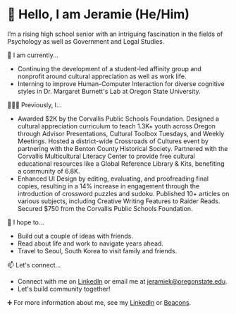 # 👋 Hello, I am Jeramie (He/Him)

I’m a rising high school senior with an intriguing fascination in the fields of Psychology as well as Government and Legal Studies.

 🌱 I am currently...
* Continuing the development of a student-led affinity group and nonprofit around cultural appreciation as well as work life.
* Interning to improve Human-Computer Interaction for diverse cognitive styles in Dr. Margaret Burnett's Lab at Oregon State University.

🧑🏻‍💻 Previously, I...
* Awarded $2K by the Corvallis Public Schools Foundation. Designed a cultural appreciation curriculum to teach 1.3K+ youth across Oregon through Advisor Presentations, Cultural Toolbox Tuesdays, and Weekly Meetings. Hosted a district-wide Crossroads of Cultures event by partnering with the Benton County Historical Society. Partnered with the Corvallis Multicultural Literacy Center to provide free cultural educational resources like a Global Reference Library & Kits, benefiting a community of 6.8K.
* Enhanced UI Design by editing, evaluating, and proofreading final copies, resulting in a 14% increase in engagement through the introduction of crossword puzzles and sudoku. Published 10+ articles on various subjects, including Creative Writing Features to Raider Reads. Secured $750 from the Corvallis Public Schools Foundation.

🎯 I hope to...
* Build out a couple of ideas with friends.
* Read about life and work to navigate years ahead.
* Travel to Seoul, South Korea to visit family and friends.

📫 Let's connect...
* Connect with me on [LinkedIn](https://www.linkedin.com/in/jeramiedkim/) or email me at jeramiek@oregonstate.edu.
* Let's build community together!

➕ For more information about me, see my [LinkedIn](https://www.linkedin.com/in/jeramiedkim/) or [Beacons](https://beacons.ai/jeramiedkim).

<!---
jeramiedkim/jeramiedkim is a ✨ special ✨ repository because its `README.md` (this file) appears on your GitHub profile.
You can click the Preview link to take a look at your changes.
--->
